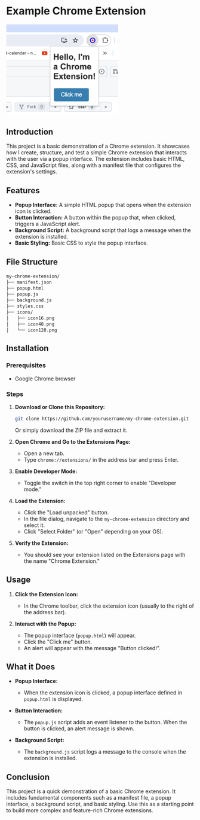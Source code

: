 # Example Chrome Extension

<img src="https://github.com/garethslinn/chrome-extension/blob/main/chrome_ext.png" alt="screenshot of extension working" width="300px" />

## Introduction

This project is a basic demonstration of a Chrome extension. It showcases how I create, structure, and test a simple Chrome extension that interacts with the user via a popup interface. The extension includes basic HTML, CSS, and JavaScript files, along with a manifest file that configures the extension's settings.

## Features

- **Popup Interface:** A simple HTML popup that opens when the extension icon is clicked.
- **Button Interaction:** A button within the popup that, when clicked, triggers a JavaScript alert.
- **Background Script:** A background script that logs a message when the extension is installed.
- **Basic Styling:** Basic CSS to style the popup interface.

## File Structure

```
my-chrome-extension/
├── manifest.json
├── popup.html
├── popup.js
├── background.js
├── styles.css
├── icons/
│   ├── icon16.png
│   ├── icon48.png
│   └── icon128.png
```

## Installation

### Prerequisites

- Google Chrome browser

### Steps

1. **Download or Clone this Repository:**

   ```sh
   git clone https://github.com/yourusername/my-chrome-extension.git
   ```

   Or simply download the ZIP file and extract it.

2. **Open Chrome and Go to the Extensions Page:**
    - Open a new tab.
    - Type `chrome://extensions/` in the address bar and press Enter.

3. **Enable Developer Mode:**
    - Toggle the switch in the top right corner to enable "Developer mode."

4. **Load the Extension:**
    - Click the "Load unpacked" button.
    - In the file dialog, navigate to the `my-chrome-extension` directory and select it.
    - Click "Select Folder" (or "Open" depending on your OS).

5. **Verify the Extension:**
    - You should see your extension listed on the Extensions page with the name "Chrome Extension."

## Usage

1. **Click the Extension Icon:**
    - In the Chrome toolbar, click the extension icon (usually to the right of the address bar).

2. **Interact with the Popup:**
    - The popup interface (`popup.html`) will appear.
    - Click the "Click me" button.
    - An alert will appear with the message "Button clicked!".

## What it Does

- **Popup Interface:**
    - When the extension icon is clicked, a popup interface defined in `popup.html` is displayed.

- **Button Interaction:**
    - The `popup.js` script adds an event listener to the button. When the button is clicked, an alert message is shown.

- **Background Script:**
    - The `background.js` script logs a message to the console when the extension is installed.

## Conclusion

This project is a quick demonstration of a basic Chrome extension. It includes fundamental components such as a manifest file, a popup interface, a background script, and basic styling. Use this as a starting point to build more complex and feature-rich Chrome extensions.
